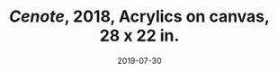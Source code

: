 ---
layout: allprojectdetail
title:  <i>Cenote</i>, 2018, Acrylics on canvas, 28 x 22 in.
type: image
date:   2019-07-30
image: Taeyoon_Choi_Cenote_2018_HMU_1557.jpg
meta: "Photo by Minu Han"
orientation:
alt-text: A medium sized painting of two figures in flourescent pink inside of dark green cenote, a natural pit of underground water. 
categories: all-paintings  
 

---
